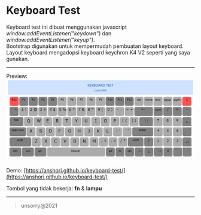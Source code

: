 # Keyboard Test

Keyboard test ini dibuat menggunakan javascript _window.addEventListener("keydown")_ dan _window.addEventListener("keyup")_.   
Bootstrap digunakan untuk mempermudah pembuatan layout keyboard.   
Layout keyboard mengadopsi keyboard keychron K4 V2 seperti yang saya gunakan.

___   
Preview:   
![Keyboard](image/keyboard-96.png)

Demo:
[https://anshori.github.io/keyboard-test/](https://anshori.github.io/keyboard-test/)

Tombol yang tidak bekerja: **fn** & **lampu**

___   
> unsorry@2021
